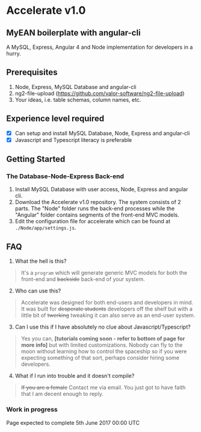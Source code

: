 # Accelerate v1.0
## MyEAN boilerplate with angular-cli
A MySQL, Express, Angular 4 and Node implementation for developers in a hurry.

## Prerequisites
1) Node, Express, MySQL Database and angular-cli
2) ng2-file-upload (https://github.com/valor-software/ng2-file-upload)
3) Your ideas, i.e. table schemas, column names, etc.

## Experience level required
- [x] Can setup and install MySQL Database, Node, Express and angular-cli
- [x] Javascript and Typescript literacy is preferable

## Getting Started
### The Database-Node-Express Back-end
1) Install MySQL Database with user access, Node, Express and angular cli.
2) Download the Accelerate v1.0 repository. The system consists of 2 parts.
   The "Node" folder runs the back-end processes while the "Angular" folder 
   contains segments of the front-end MVC models.
3) Edit the configuration file for accelerate which can be found at
   `./Node/app/settings.js`.
   

## FAQ
1) What the hell is this?
>It's a `program` which will generate generic MVC models
for both the front-end and ~~backside~~ back-end of your system.


2) Who can use this?
>Accelerate was designed for both end-users and developers in mind.
It was built for ~~desperate students~~ developers off the shelf but with a little 
bit of ~~twerking~~ tweaking it can also serve as an end-user system.


3) Can I use this if I have absolutely no clue about Javascript/Typescript?
>Yes you can, **[tutorials coming soon - refer to bottom of page for more info]** 
but with limited customizations. Nobody can fly to the moon without learning how 
to control the spaceship so if you were expecting something of that sort, perhaps 
consider hiring some developers.


4) What if I run into trouble and it doesn't compile?
 > ~~If you are a female~~ Contact me via email. You just got to have faith 
 that I am decent enough to reply. 


### Work in progress

Page expected to complete 5th June 2017 00:00 UTC 
